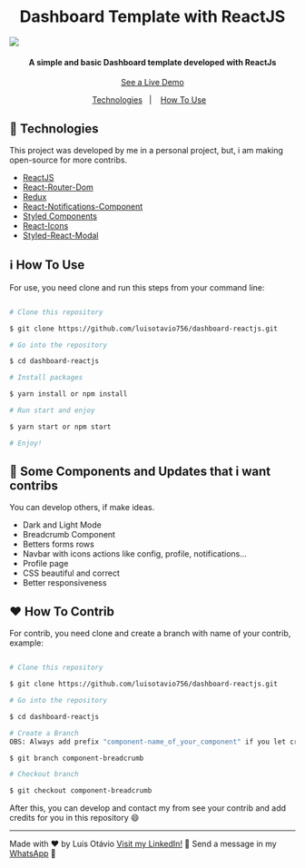 

  

<h1  align="center">Dashboard Template with ReactJS</h1>
    <img  src="https://res.cloudinary.com/luisotavio756/image/upload/v1592145947/20200614_114229_rgwrey.gif" />
<h4  align="center">A simple and basic Dashboard template developed with ReactJs</h4>
<p  align="center">
    <a  href="https://dashboard-reactjs.herokuapp.com/">See a Live Demo</a>
</p>
<p  align="center">
    <a  href="#rocket-technologies">Technologies</a>&nbsp;&nbsp;&nbsp;|&nbsp;&nbsp;&nbsp;
    <a  href="#information_source-how-to-use">How To Use</a>&nbsp;&nbsp;&nbsp;
</p>

## :rocket: Technologies

This project was developed by me in a personal project, but, i am making open-source for more contribs. 

- [ReactJS](https://pt-br.reactjs.org)
- [React-Router-Dom](https://www.npmjs.com/package/react-router-dom)
- [Redux](https://redux.js.org)
- [React-Notifications-Component](https://www.npmjs.com/package/react-notifications-component)
- [Styled Components](https://styled-components.com)
- [React-Icons](https://react-icons.github.io/react-icons/)
- [Styled-React-Modal](https://www.npmjs.com/package/styled-react-modal)


## :information_source: How To Use

For use, you need clone and run this steps from your command line:

```bash

# Clone this repository

$ git clone https://github.com/luisotavio756/dashboard-reactjs.git

# Go into the repository

$ cd dashboard-reactjs

# Install packages

$ yarn install or npm install

# Run start and enjoy

$ yarn start or npm start

# Enjoy!

```
## :rocket: Some Components and Updates that i want contribs

You can develop others, if make ideas.

- Dark and Light Mode
- Breadcrumb Component
- Betters forms rows
- Navbar with icons actions like config, profile, notifications...
- Profile page
- CSS beautiful and correct
- Better responsiveness
 
## :heart: How To Contrib

For contrib, you need clone and create a branch with name of your contrib, example:

```bash

# Clone this repository

$ git clone https://github.com/luisotavio756/dashboard-reactjs.git

# Go into the repository

$ cd dashboard-reactjs

# Create a Branch
OBS: Always add prefix "component-name_of_your_component" if you let create a new component, "update-name_of_component_updated", if you update some css or component.

$ git branch component-breadcrumb

# Checkout branch

$ git checkout component-breadcrumb

```
After this, you can develop and contact my from see your contrib and add credits for you in this repository :smile: 

---

Made with ♥ by Luis Otávio [Visit my LinkedIn!](https://www.linkedin.com/in/lu%C3%ADs-ot%C3%A1vio-87851517a/) :wave:
Send a message in my [WhatsApp](https://api.whatsapp.com/send?phone=+5588997542399) :rocket:
